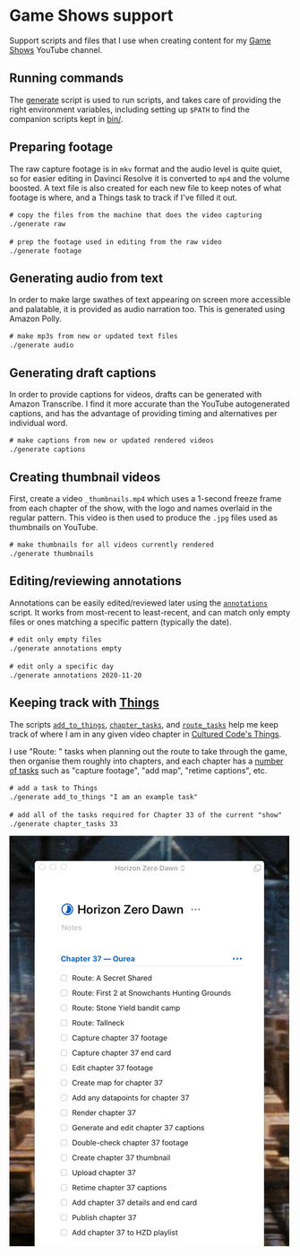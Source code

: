 Game Shows support
==================

Support scripts and files that I use when creating content for my
[Game Shows][gs] YouTube channel.

[gs]: https://www.youtube.com/channel/UCI0KNfM-b2vXKPY4QwJ0_oQ


## Running commands

The [generate](generate) script is used to run scripts, and takes care
of providing the right environment variables, including setting up `$PATH`
to find the companion scripts kept in [bin/](bin).


## Preparing footage

The raw capture footage is in `mkv` format and the audio level is quite quiet,
so for easier editing in Davinci Resolve it is converted to `mp4` and the
volume boosted. A text file is also created for each new file to keep notes of
what footage is where, and a Things task to track if I've filled it out.

    # copy the files from the machine that does the video capturing
    ./generate raw

    # prep the footage used in editing from the raw video
    ./generate footage


## Generating audio from text

In order to make large swathes of text appearing on screen more accessible
and palatable, it is provided as audio narration too. This is generated
using Amazon Polly.

    # make mp3s from new or updated text files
    ./generate audio


## Generating draft captions

In order to provide captions for videos, drafts can be generated with Amazon
Transcribe. I find it more accurate than the YouTube autogenerated captions,
and has the advantage of providing timing and alternatives per individual
word.

    # make captions from new or updated rendered videos
    ./generate captions


## Creating thumbnail videos

First, create a video `_thumbnails.mp4` which uses a 1-second freeze frame
from each chapter of the show, with the logo and names overlaid in the regular
pattern. This video is then used to produce the `.jpg` files used as thumbnails
on YouTube.

    # make thumbnails for all videos currently rendered
    ./generate thumbnails


## Editing/reviewing annotations

Annotations can be easily edited/reviewed later using the
[`annotations`](bin/annotations) script. It works from most-recent to
least-recent, and can match only empty files or ones matching a specific
pattern (typically the date).

    # edit only empty files
    ./generate annotations empty

    # edit only a specific day
    ./generate annotations 2020-11-20


## Keeping track with [Things][th]

The scripts [`add_to_things`](bin/add_to_things), 
[`chapter_tasks`](bin/chapter_tasks),
and [`route_tasks`](bin/route_tasks)
help me keep track of where I am in any given video chapter in 
[Cultured Code's Things][th].

I use "Route: " tasks when planning out the route to take through the game,
then organise them roughly into chapters, and each chapter has a
[number of tasks](Horizon%20Zero%20Dawn/things.tasks)
such as "capture footage",
"add map", "retime captions", etc.

    # add a task to Things
    ./generate add_to_things "I am an example task"

    # add all of the tasks required for Chapter 33 of the current "show"
    ./generate chapter_tasks 33

![Example chapter in Things](chapter.png)

[th]: http://culturedcode.com/things/
